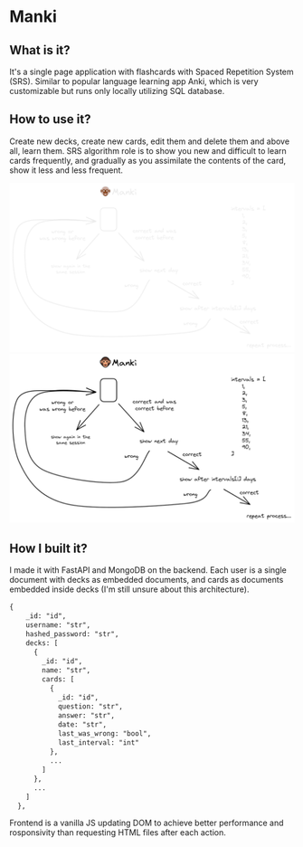 # Manki

## What is it?

It's a single page application with flashcards with Spaced Repetition System (SRS). Similar to popular language learning app Anki, which is very customizable but runs only locally utilizing SQL database.

## How to use it?

Create new decks, create new cards, edit them and delete them and above all, learn them. SRS algorithm role is to show you new and difficult to learn cards frequently, and gradually as you assimilate the contents of the card, show it less and less frequent.

![Manki Diagram](img/dark-no-bg.png#gh-dark-mode-only)
![Manki Diagram](img/light-no-bg.png#gh-light-mode-only)

## How I built it?

I made it with FastAPI and MongoDB on the backend. Each user is a single document with decks as embedded documents, and cards as documents embedded inside decks (I'm still unsure about this architecture).

```
{
    _id: "id",
    username: "str",
    hashed_password: "str",
    decks: [
      {
        _id: "id",
        name: "str",
        cards: [
          {
            _id: "id",
            question: "str",
            answer: "str",
            date: "str",
            last_was_wrong: "bool",
            last_interval: "int"
          },
          ...
        ]
      },
      ...
    ]
  },
```

Frontend is a vanilla JS updating DOM to achieve better performance and rosponsivity than requesting HTML files after each action.
